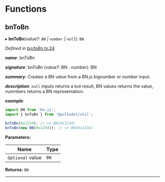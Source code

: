 

# Functions

<a id="bntobn"></a>

##  bnToBn

▸ **bnToBn**(value?: *`BN` | `number` | `null`*): `BN`

*Defined in [bn/toBn.ts:24](https://github.com/polkadot-js/common/blob/06cc692/packages/util/src/bn/toBn.ts#L24)*

*__name__*: bnToBn

*__signature__*: bnToBn (value?: BN : number): BN

*__summary__*: Creates a BN value from a BN.js bignumber or number input.

*__description__*: `null` inputs returns a `0x0` result, BN values returns the value, numnbers returns a BN representation.

*__example__*:   

```javascript
import BN from 'bn.js';
import { bnToBn } from '@polkadot/util';

bnToBn(0x1234); // => BN(0x1234)
bnToBn(new BN(0x1234)); // => BN(0x1234)
```

**Parameters:**

| Name | Type |
| ------ | ------ |
| `Optional` value | `BN` | `number` | `null` |

**Returns:** `BN`

___

